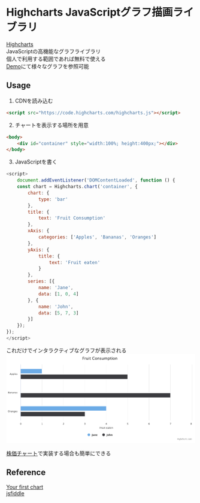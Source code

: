 # Highcharts JavaScriptグラフ描画ライブラリ
[Highcharts](https://www.highcharts.com/)<br>
JavaScriptの高機能なグラフライブラリ<br>
個人で利用する範囲であれば無料で使える<br>
[Demo](https://www.highcharts.com/demo)にて様々なグラフを参照可能

## Usage
1. CDNを読み込む
```html
<script src="https://code.highcharts.com/highcharts.js"></script>
```

2. チャートを表示する場所を用意
```html
<body>
    <div id="container" style="width:100%; height:400px;"></div>
</body>
```

3. JavaScriptを書く
```javascript
<script>
    document.addEventListener('DOMContentLoaded', function () {
    const chart = Highcharts.chart('container', {
        chart: {
            type: 'bar'
        },
        title: {
            text: 'Fruit Consumption'
        },
        xAxis: {
            categories: ['Apples', 'Bananas', 'Oranges']
        },
        yAxis: {
            title: {
                text: 'Fruit eaten'
            }
        },
        series: [{
            name: 'Jane',
            data: [1, 0, 4]
        }, {
            name: 'John',
            data: [5, 7, 3]
        }]
    });
});
</script>
```
これだけでインタラクティブなグラフが表示される<br>
![chart](img/chart_bar.png)

[株価チャート](https://jsfiddle.net/gh/get/library/pure/highcharts/highcharts/tree/master/samples/stock/demo/basic-line/)で実装する場合も簡単にできる

## Reference

[Your first chart](https://www.highcharts.com/docs/getting-started/your-first-chart)<br>
[jsfiddle](https://jsfiddle.net/highcharts/kh5jY/)

